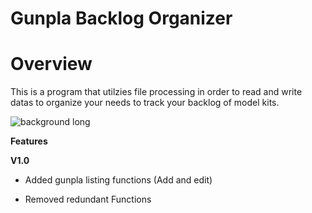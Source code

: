 # Gunpla Backlog Organizer

# Overview
This is a program that utilzies file processing in order to read and write datas to organize your needs to track your backlog of model kits.

![background long](https://user-images.githubusercontent.com/79687001/232764540-92db84ab-9b5c-4255-a34c-e7d64142a219.jpg)


**Features** 


**V1.0**
+ Added gunpla listing functions (Add and edit)  
- Removed redundant Functions 

